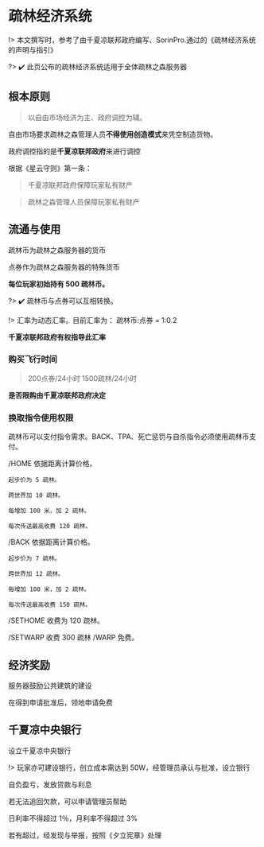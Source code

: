 # 疏林经济系统

!> 本文撰写时，参考了由千夏凉联邦政府编写、SorinPro.通过的《疏林经济系统的声明与指引》

?> :heavy_check_mark: 此页公布的疏林经济系统适用于全体疏林之森服务器

## 根本原则

> 以自由市场经济为主、政府调控为辅。

自由市场要求疏林之森管理人员**不得使用创造模式**来凭空制造货物。

政府调控指的是**千夏凉联邦政府**来进行调控

根据《星云守则》第一条：

> 千夏凉联邦政府保障玩家私有财产

> 疏林之森管理人员保障玩家私有财产

## 流通与使用

疏林币为疏林之森服务器的货币

点券作为疏林之森服务器的特殊货币

**每位玩家初始持有 500 疏林币。**

?> :heavy_check_mark: 疏林币与点券可以互相转换。

!> 汇率为动态汇率。目前汇率为： 疏林币:点券 = 1:0.2

**千夏凉联邦政府有权指导此汇率**

### 购买飞行时间

> 200点券/24小时 1500疏林/24小时

**是否限购由千夏凉联邦政府决定**

### 换取指令使用权限
疏林币可以支付指令需求。BACK、TPA、死亡惩罚与自杀指令必须使用疏林币支付。

/HOME 依据距离计算价格。

    起步价为 5 疏林。

    跨世界加 10 疏林。

    每增加 100 米，加 2 疏林。

    每次传送最高收费 120 疏林。

/BACK 依据距离计算价格。

    起步价为 7 疏林。

    跨世界加 12 疏林。

    每增加 100 米，加 2 疏林。

    每次传送最高收费 150 疏林。

/SETHOME 收费为 120 疏林。

/SETWARP 收费 300 疏林
/WARP 免费。

## 经济奖励

服务器鼓励公共建筑的建设

在得到申请批准后，领地申请免费

## 千夏凉中央银行
设立千夏凉中央银行

!> 玩家亦可建设银行，创立成本需达到 50W，经管理员承认与批准，设立银行

自负盈亏，发放贷款与利息

若无法追回欠款，可以申请管理员帮助

日利率不得超过 1％，月利率不得超过 3%

若有超过，经发现与举报，按照《夕立宪章》处理